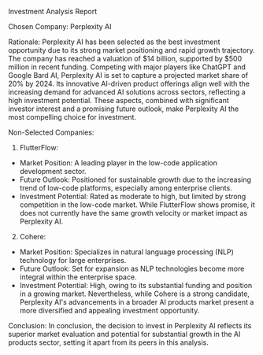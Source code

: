 Investment Analysis Report

Chosen Company: Perplexity AI

Rationale:
Perplexity AI has been selected as the best investment opportunity due to its strong market positioning and rapid growth trajectory. The company has reached a valuation of $14 billion, supported by $500 million in recent funding. Competing with major players like ChatGPT and Google Bard AI, Perplexity AI is set to capture a projected market share of 20% by 2024. Its innovative AI-driven product offerings align well with the increasing demand for advanced AI solutions across sectors, reflecting a high investment potential. These aspects, combined with significant investor interest and a promising future outlook, make Perplexity AI the most compelling choice for investment.

Non-Selected Companies:

1. FlutterFlow:
- Market Position: A leading player in the low-code application development sector.
- Future Outlook: Positioned for sustainable growth due to the increasing trend of low-code platforms, especially among enterprise clients.
- Investment Potential: Rated as moderate to high, but limited by strong competition in the low-code market. While FlutterFlow shows promise, it does not currently have the same growth velocity or market impact as Perplexity AI.

2. Cohere:
- Market Position: Specializes in natural language processing (NLP) technology for large enterprises.
- Future Outlook: Set for expansion as NLP technologies become more integral within the enterprise space.
- Investment Potential: High, owing to its substantial funding and position in a growing market. Nevertheless, while Cohere is a strong candidate, Perplexity AI's advancements in a broader AI products market present a more diversified and appealing investment opportunity.

Conclusion:
In conclusion, the decision to invest in Perplexity AI reflects its superior market evaluation and potential for substantial growth in the AI products sector, setting it apart from its peers in this analysis.
